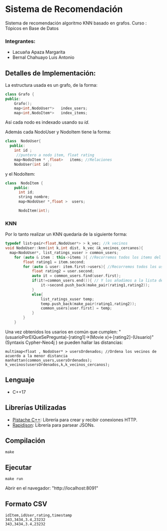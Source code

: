 # Sistema de Recomendación
Sistema de recomendación algoritmo KNN basado en grafos.
Curso : Tópicos en Base de Datos

### Integrantes:
- Lacuaña Apaza Margarita
- Bernal Chahuayo Luis Antonio

## Detalles de Implementación:
La estructura usada es un grafo, de la forma:
```c++
class Grafo {
public:
    Grafo();
    map<int,NodoUser*>   index_users;
    map<int,NodoItem*>   index_items;
```
Así cada nodo es indexado usando su *id*.

Además cada NodoUser y NodoItem tiene la forma:
```c++
class  NodoUser{
  public:
    int id ;
     //puntero a nodo item, float rating
    map<NodoItem * ,float>   items; //Relaciones 
    NodoUser(int id);
```
y el NodoItem:
```c++
class  NodoItem {
    public:
      int id;
      string nombre;
      map<NodoUser *,float >  users;

      NodoItem(int);
```
### KNN
Por lo tanto realizar un KNN quedaría de la siguiente forma:
```c++
typedef list<pair<float,NodoUser*> > k_vec; //k vecinos 
void NodoUser::knn(int k,int dist, k_vec &k_vecinos_cercanos){
  map<NodoUser*, list_ratings_xuser > common_users; 
    for (auto & item : this->items ){ //Recorremos todos los items del usuario (this)
        float rating1 = item.second;
        for (auto & user: item.first->users){ //Recorremos todos los usuarios que han visto el item
            float rating2 = user.second;
            auto it = common_users.find(user.first);
            if(it!=common_users.end()){ // Y los añadimos a la lista de vecinos comunes ( Common_users )
                it->second.push_back(make_pair(rating1,rating2));
            }
            else{
                list_ratings_xuser temp;
                temp.push_back(make_pair(rating1,rating2));
                common_users[user.first] = temp;
            }
        }
    }
```

Una vez obtenidos los usarios en común que cumplen: "(usuarioPorElQueSePregunta)-[rating1]->(Movie x)<-[rating2]-(Usuario)" (Syntaxis Cypher-Neo4j ) se pueden hallar las distancias:

```
multimap<float , NodoUser* > usersOrdenados; //Ordena los vecinos de acuerdo a la menor distancia
manhattan(common_users,usersOrdenados);
k_vecinos(usersOrdenados,k,k_vecinos_cercanos);
```

## Lenguaje
- C++17

## Librerías Utilizadas
- [Pistache C++](http://pistache.io/): Librería para crear y recibir conexiones HTTP.
- [Rapidjson](http://rapidjson.org): Librería para parsear JSONs.

## Compilación
```
make
```

## Ejecutar 
```
make run
```

Abrir en el navegador: "http://localhost:8091"


## Formato CSV
```
idItem,idUser,rating,timestamp
343,3434,3.4,23232
343,3434,3.4,23232
```
